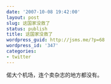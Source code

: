```yaml
---
date: '2007-10-08 19:42:00'
layout: post
slug: 这国家没救了
status: publish
title: 这国家没救了
wordpress_guid: http://jsms.me/?p=68
wordpress_id: '347'
categories:
- twitter
---
```


偌大个机场，连个卖杂志的地方都没有。
